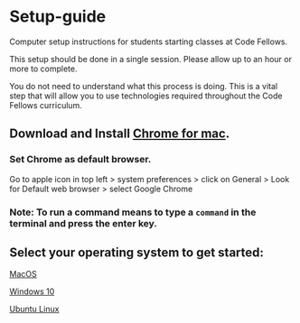 # Setup-guide

Computer setup instructions for students starting classes at Code Fellows.

This setup should be done in a single session.  Please allow up to an hour or more to complete.

You do not need to understand what this process is doing. This is a vital step that will allow you to use technologies required throughout the Code Fellows curriculum.

## Download and Install [Chrome for mac](https://www.google.com/chrome/).

### Set Chrome as default browser.

Go to apple icon in top left > system preferences > click on General > Look for Default web browser > select Google Chrome 

### Note: To **run** a command means to type a `command` in the terminal and press the **enter** key.

## Select your operating system to get started:

[MacOS](mac/terminal/setup.md)

[Windows 10](windows/terminal/setup.md)

[Ubuntu Linux](ubuntu_linux/terminal/setup.md)